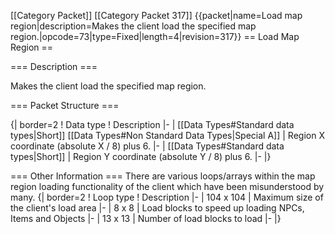 \[\[Category Packet\]\] \[\[Category Packet 317\]\] {{packet\|name=Load
map region\|description=Makes the client load the specified map
region.\|opcode=73\|type=Fixed\|length=4\|revision=317}} == Load Map
Region ==

=== Description ===

Makes the client load the specified map region.

=== Packet Structure ===

{\| border=2 ! Data type ! Description \|- \| \[\[Data Types\#Standard
data types\|Short\]\] \[\[Data Types\#Non Standard Data Types\|Special
A\]\] \| Region X coordinate (absolute X / 8) plus 6. \|- \| \[\[Data
Types\#Standard data types\|Short\]\] \| Region Y coordinate (absolute Y
/ 8) plus 6. \|- \|}

=== Other Information === There are various loops/arrays within the map
region loading functionality of the client which have been misunderstood
by many. {\| border=2 ! Loop type ! Description \|- \| 104 x 104 \|
Maximum size of the client's load area \|- \| 8 x 8 \| Load blocks to
speed up loading NPCs, Items and Objects \|- \| 13 x 13 \| Number of
load blocks to load \|- \|}
